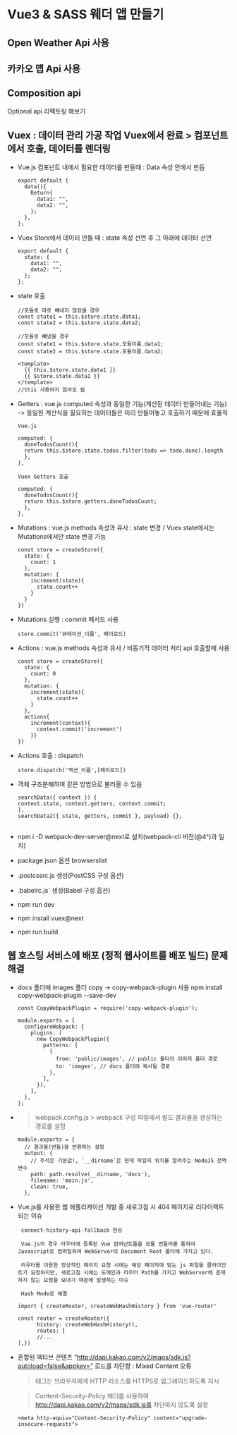 # Vue3 & SASS 웨더 앱 만들기

## Open Weather Api 사용

## 카카오 맵 Api 사용

## Composition api

Optional api 리팩토링 해보기

## Vuex : 데이터 관리 가공 작업 Vuex에서 완료 > 컴포넌트에서 호출, 데이터를 렌더링

- Vue.js 컴포넌트 내에서 필요한 데이터를 만들때 : Data 속성 안에서 만듬

      export default {
        data(){
          Return{
            data1: "",
            data2: "",
          };
        },
      };

- Vuex Store에서 데이터 만들 때 : state 속성 선언 후 그 아래에 데이터 선언

      export default {
        state: {
          data1: "",
          data2: "",
        };
      };

- state 호출

      //모듈로 따로 빼내지 않았을 경우
      const state1 = this.$store.state.data1;
      const state2 = this.$store.state.data2;
      
      //모듈로 빼냈을 경우
      const state1 = this.$store.state.모듈이름.data1;
      const state2 = this.$store.state.모듈이름.data2;
      
      <template>
        {{ this.$store.state.data1 }}
        {{ $store.state.data1 }}  
      </template>
      //this 사용하지 않아도 됨

- Getters : vue.js computed 속성과 동일한 기능(계산된 데이터 만들어내는 기능) -> 동일한 계산식을 필요하는 데이터들은 미리 만들어놓고 호출하기 때문에 효율적

      Vue.js

      computed: {
        doneTodosCount(){
        return this.$store.state.todos.filter(todo => todo.done).length
        },
      },

      Vuex Getters 호출

      computed: {
        doneTodosCount(){
        return this.$store.getters.doneTodosCount;
        },
      },

- Mutations : vue.js methods 속성과 유사 : state 변경 / Vuex state에서는 Mutations에서만 state 변경 가능 

      const store = createStore({
        state: {
          count: 1
        },
        mutation: {
          increment(state){
            state.count++
          }
        }
      })
      
- Mutations 실행 : commit 메서드 사용

      store.commit('뮤테이션_이름', 페이로드)

- Actions : vue.js methods 속성과 유사 / 비동기적 데이터 처리 api 호출할때 사용

      const store = createStore({
        state: {
          count: 0
        },
        mutation: {
          increment(state){
            state.count++
          }
        },
        actions{
          increment(context){
            context.commit('increment')
          }}
      })

- Actions 호출 : dispatch
      
      store.dispatch('액션_이름',[페이로드])

- 객체 구조분해하여 같은 방법으로 불러올 수 있음
  
      searchData({ context }) {
      context.state, context.getters, context.commit;
      },
      searchData2({ state, getters, commit }, payload) {},

##

- npm i -D webpack-dev-server@next로 설치(webpack-cli 버전(@4^)과 일치)
  
- package.json 옵션 browserslist
  
- .postcssrc.js 생성(PostCSS 구성 옵션)
  
- .babelrc.js` 생성(Babel 구성 옵션)

- npm run dev

- npm install vuex@next
  
- npm run build

## 웹 호스팅 서비스에 배포 (정적 웹사이트를 배포 빌드) 문제 해결

- docs 폴더에 images 폴더 copy -> copy-webpack-plugin 사용 npm install copy-webpack-plugin --save-dev

      const CopyWebpackPlugin = require('copy-webpack-plugin');
      
      module.exports = {
        configureWebpack: {
          plugins: [
            new CopyWebpackPlugin({
              patterns: [
                {
                  from: 'public/images', // public 폴더의 이미지 폴더 경로
                  to: 'images', // docs 폴더에 복사될 경로
                },
              ],
            }),
          ],
        },
      };

- > webpack.config.js > webpack 구성 파일에서 빌드 결과물을 생성하는 경로를 설정

      module.exports = {
        // 결과물(번들)을 반환하는 설정
        output: {
          // 주석은 기본값!, `__dirname`은 현재 파일의 위치를 알려주는 NodeJS 전역 변수
          path: path.resolve(__dirname, 'docs'),
          filename: 'main.js',
          clean: true,
        },
  
- Vue.js를 사용한 웹 애플리케이션 개발 중 새로고침 시 404 페이지로 리다이렉트 되는 이슈

       connect-history-api-fallback 현상
      
       Vue.js의 경우 라우터에 등록된 Vue 컴퍼넌트들을 모듈 번들러를 통하여 Javascript로 컴파일하여 WebServer의 Document Root 폴더에 가지고 있다. 
      
       라우터를 이용한 정상적인 페이지 요청 시에는 해당 페이지에 맞는 js 파일을 클라이언트가 요청하지만, 새로고침 시에는 도메인과 라우터 Path를 가지고 WebServer에 존재하지 않는 요청을 보내기 때문에 발생하는 이슈
      
       Hash Mode로 해결
       
      import { createRouter, createWebHashHistory } from 'vue-router'
            
      const router = createRouter({
            history: createWebHashHistory(),
            routes: [
            //...
      ],})

- 혼합된 액티브 콘텐츠 “http://dapi.kakao.com/v2/maps/sdk.js?autoload=false&appkey=” 로드를 차단함 :  Mixed Content 오류

  > <meta> 태그는 브라우저에게 HTTP 리소스를 HTTPS로 업그레이드하도록 지시
  
  > Content-Security-Policy 헤더를 사용하여 http://dapi.kakao.com/v2/maps/sdk.js를 차단하지 않도록 설정

      <meta http-equiv="Content-Security-Policy" content="upgrade-insecure-requests">

  


